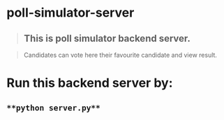 # poll-simulator-server
> ## This is poll simulator backend server. 

> Candidates can vote here their favourite candidate and view result.

# Run this backend server by:
## `**python server.py**`
